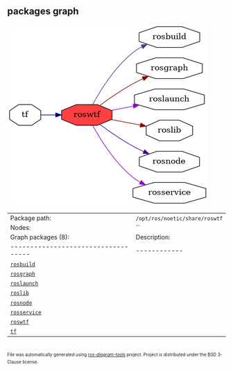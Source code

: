 <!--
File was automatically generated using 'ros-diagram-tools' project.
Project is distributed under the BSD 3-Clause license.
-->

## packages graph

[![roswtf](roswtf.png "roswtf")](roswtf.png)

|     |     |
| --- | --- |
| Package path: | `/opt/ros/noetic/share/roswtf` |
| Nodes: | `` |
| Graph packages (8): | Description: |
| ----------------------------------- | ------------ |
| [`rosbuild`](rosbuild.html) |  |
| [`rosgraph`](rosgraph.html) |  |
| [`roslaunch`](roslaunch.html) |  |
| [`roslib`](roslib.html) |  |
| [`rosnode`](rosnode.html) |  |
| [`rosservice`](rosservice.html) |  |
| [`roswtf`](roswtf.html) |  |
| [`tf`](tf.html) |  |


</br>
<font size="1">
File was automatically generated using <a href="https://github.com/anetczuk/ros-diagram-tools"><i>ros-diagram-tools</i></a> project.
Project is distributed under the BSD 3-Clause license.
</font>
